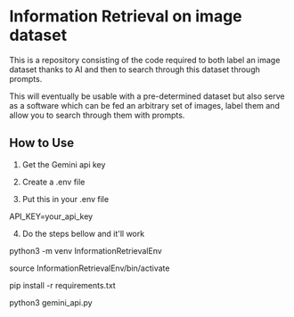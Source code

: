 # Information Retrieval on image dataset

This is a repository consisting of the code required to both label an image dataset thanks to AI and 
then to search through this dataset through prompts.

This will eventually be usable with a pre-determined dataset but also serve as a software which can be fed
an arbitrary set of images, label them and allow you to search through them with prompts.

## How to Use

1. Get the Gemini api key

2. Create a .env file

3. Put this in your .env file

API_KEY=your_api_key

4. Do the steps bellow and it'll work

python3 -m venv InformationRetrievalEnv

source InformationRetrievalEnv/bin/activate

pip install -r requirements.txt

python3 gemini_api.py

